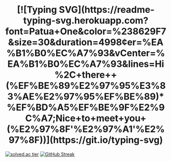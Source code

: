 <br>

<h1 align="center">
  [![Typing SVG](https://readme-typing-svg.herokuapp.com?font=Patua+One&color=%238629F7&size=30&duration=4998&center=%EA%B1%B0%EC%A7%93&vCenter=%EA%B1%B0%EC%A7%93&lines=Hi%2C+there++(%EF%BE%89%E2%97%95%E3%83%AE%E2%97%95%EF%BE%89)*%EF%BD%A5%EF%BE%9F%E2%9C%A7;Nice+to+meet+you+(%E2%97%8F'%E2%97%A1'%E2%97%8F))](https://git.io/typing-svg)
</h1>

<!--
**chaewon0228/chaewon0228** is a ✨ _special_ ✨ repository because its `README.md` (this file) appears on your GitHub profile.

Here are some ideas to get you started:

- 🔭 I’m currently working on ...
- 🌱 I’m currently learning ...
- 👯 I’m looking to collaborate on ...
- 🤔 I’m looking for help with ...
- 💬 Ask me about ...
- 📫 How to reach me: ...
- 😄 Pronouns: ...
- ⚡ Fun fact: ...
-->

  [![solved.ac tier](http://mazassumnida.wtf/api/v2/generate_badge?boj=cy0402)](https://solved.ac/cy0402)
  [![GitHub Streak](https://github-readme-streak-stats.herokuapp.com/?user=chaewon0228&theme=buefy)](https://git.io/streak-stats)
  

